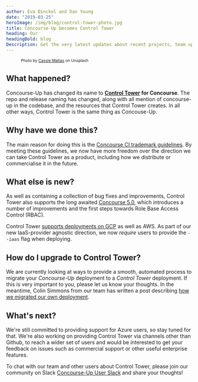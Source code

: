 ```yaml
---
author: Eva Dinckel and Dan Young
date: "2019-03-25"
heroImage: /img/blog/control-tower-photo.jpg
title: Concourse-Up becomes Control Tower
heading: Our
headingBold: blog
Description: Get the very latest updates about recent projects, team updates, thoughts and industry news from our team of EngineerBetter experts.
---
```


<figure>
    <figcaption style="font-size: 8pt">
    Photo by <a href="https://unsplash.com/photos/Wc4WBReAMUw?utm_source=unsplash&utm_medium=referral&utm_content=creditCopyText">Cassie Matias</a> on Unsplash
    </figcaption>
</figure>

## What happened?

Concourse-Up has changed its name to **[Control Tower](https://github.com/EngineerBetter/control-tower) for Concourse**. The repo and release naming has changed, along with all mention of concourse-up in the codebase, and the resources that Control Tower creates. In all other ways, Control Tower is the same thing as Concouse-Up.


## Why have we done this?

The main reason for doing this is the [Concourse CI trademark guidelines](https://concourse-ci.org/trademarks.html). By meeting these guidelines, we now have more freedom over the direction we can take Control Tower as a product, including how we distribute or commercialise it in the future.


## What else is new?

As well as containing a collection of bug fixes and improvements, Control Tower also supports the long awaited [Concourse 5.0](https://concourse-ci.org/download.html#v500), which introduces a number of improvements and the first steps towards Role Base Access Control (RBAC).

Control Tower [supports deployments on GCP](/blog/concourse-up-gcp/) as well as AWS. As part of our new IaaS-provider agnostic direction, we now *require* users to provide the ```--iaas``` flag when deploying.

## How do I upgrade to Control Tower?

We are currently looking at ways to provide a smooth, automated process to migrate your *Concourse-Up* deployment to a *Control Tower* deployment. If this is very important to you, please let us know your thoughts. In the meantime, Colin Simmons from our team has written a post describing [how we migrated our own deployment](/blog/migrating-to-control-tower/).

## What's next?

We're still committed to providing support for Azure users, so stay tuned for that. We're also working on providing Control Tower via channels other than Github, to reach a wider set of users and would be interested to get your feedback on issues such as commercial support or other useful enterprise features.


To chat with our team and other users about Control Tower, please join our community on Slack [Concourse-Up User Slack](https://join.slack.com/t/concourse-up/shared_invite/enQtNDMzNjY1MjczNDU3LTA1NzIxYTZkYjFkMjA2ODBmY2E2OTM3OGE3YTc2OGViNTMxYTY4MjYwNGNjOTAxNDNiOGE5NzhmMTQ2NWVhNzQ) and share your thoughts!
